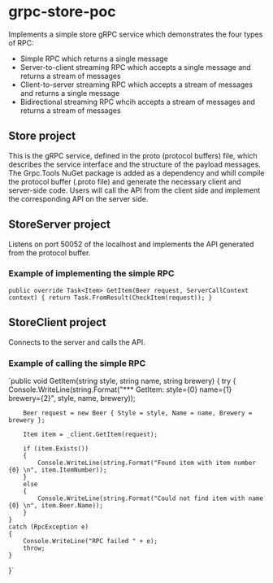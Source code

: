 # grpc-store-poc
Implements a simple store gRPC service which demonstrates the four types of RPC:
- Simple RPC which returns a single message
- Server-to-client streaming RPC which accepts a single message and returns a stream of messages
- Client-to-server streaming RPC which accepts a stream of messages and returns a single message
- Bidirectional streaming RPC whcih accepts a stream of messages and returns a stream of messages

## Store project
This is the gRPC service, defined in the proto (protocol buffers) file, which describes the service interface and the structure of the payload messages. The Grpc.Tools NuGet package is added as a dependency and whill compile the protocol buffer (.proto file) and generate the necessary client and server-side code. Users will call the API from the client side and implement the corresponding API on the server side.

## StoreServer project
Listens on port 50052 of the localhost and implements the API generated from the protocol buffer.

### Example of implementing the simple RPC
`
public override Task<Item> GetItem(Beer request, ServerCallContext context)
{
    return Task.FromResult(CheckItem(request));
}
`

## StoreClient project
Connects to the server and calls the API.

### Example of calling the simple RPC
`public void GetItem(string style, string name, string brewery)
{
    try
    {
        Console.WriteLine(string.Format("*** GetItem: style={0} name={1} brewery={2}", style, name, brewery));

        Beer request = new Beer { Style = style, Name = name, Brewery = brewery };

        Item item = _client.GetItem(request);

        if (item.Exists())
        {
            Console.WriteLine(string.Format("Found item with item number {0} \n", item.ItemNumber));
        }
        else
        {
            Console.WriteLine(string.Format("Could not find item with name {0} \n", item.Beer.Name));
        }
    }
    catch (RpcException e)
    {
        Console.WriteLine("RPC failed " + e);
        throw;
    }
}`
